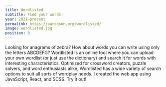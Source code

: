 ```yaml
---
title: Wordlisted
subtitle: Find your words!
year: 2021–present
permalink: https://aaronson.org/wordlisted/
image: wordlisted.jpg
position: 0
---
```


Looking for anagrams of zebra? How about words you can write using only the letters ABCDEFG? Wordlisted is an online tool where you can upload your own wordlist (or just use the dictionary) and search it for words with interesting characteristics. Optimized for crossword creators, puzzle solvers, and word enthusiasts alike, Wordlisted has a wide variety of search options to suit all sorts of wordplay needs. I created the web app using JavaScript, React, and SCSS. Try it out!
